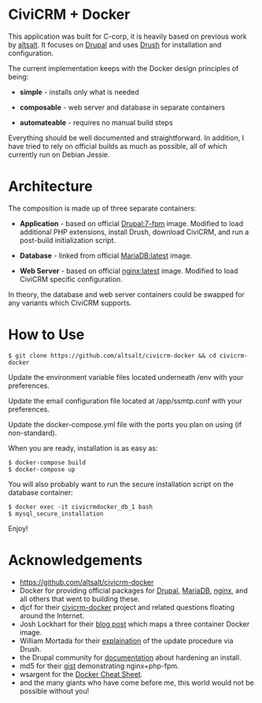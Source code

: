 # CiviCRM + Docker
This application was built for C-corp, it is heavily based on previous work by [altsalt](https://github.com/altsalt/civicrm-docker). It focuses on [Drupal](https://www.drupal.org/) and uses [Drush](http://www.drush.org/) for installation and configuration.

The current implementation keeps with the Docker design principles of being:

* **simple** - installs only what is needed

* **composable** - web server and database in separate containers

* **automateable** - requires no manual build steps

Everything should be well documented and straightforward. In addition, I have tried to rely on official builds as much as possible, all of which currently run on Debian Jessie.

# Architecture
The composition is made up of three separate containers:

* **Application** - based on official [Drupal:7-fpm](https://hub.docker.com/_/drupal) image. Modified to load additional PHP extensions, install Drush, download CiviCRM, and run a post-build initialization script.

* **Database** - linked from official [MariaDB:latest](https://hub.docker.com/_/mariadb/) image.

* **Web Server** - based on official [nginx:latest](https://hub.docker.com/_/nginx/) image. Modified to load CiviCRM specific configuration.

In theory, the database and web server containers could be swapped for any variants which CiviCRM supports.

# How to Use
```
$ git clone https://github.com/altsalt/civicrm-docker && cd civicrm-docker
```

Update the environment variable files located underneath /env with your preferences.

Update the email configuration file located at /app/ssmtp.conf with your preferences.

Update the docker-compose.yml file with the ports you plan on using (if non-standard).

When you are ready, installation is as easy as:
```
$ docker-compose build
$ docker-compose up
```

You will also probably want to run the secure installation script on the database container:
```
$ docker exec -it civicrmdocker_db_1 bash
$ mysql_secure_installation
```

Enjoy!

# Acknowledgements
* https://github.com/altsalt/civicrm-docker
* Docker for providing official packages for [Drupal](https://hub.docker.com/_/drupal/), [MariaDB](https://hub.docker.com/_/mariadb/), [nginx](https://hub.docker.com/_/nginx/), and all others that went to building these.
* djcf for their [civicrm-docker](https://github.com/djcf/civicrm-docker) project and related questions floating around the Internet.
* Josh Lockhart for their [blog post](http://www.newmediacampaigns.com/blog/docker-for-php-developers) which maps a three container Docker image.
* William Mortada for their  [explaination](https://civicrm.stackexchange.com/questions/4829/is-it-easy-to-upgrade-civicrm-using-drush) of the update procedure via Drush.
* the Drupal community for [documentation](https://www.drupal.org/node/244924) about hardening an install.
* md5 for their [gist](https://gist.github.com/md5/d9206eacb5a0ff5d6be0) demonstrating nginx+php-fpm.
* wsargent for the [Docker Cheat Sheet](https://github.com/wsargent/docker-cheat-sheet).
* and the many giants who have come before me, this world would not be possible without you!

